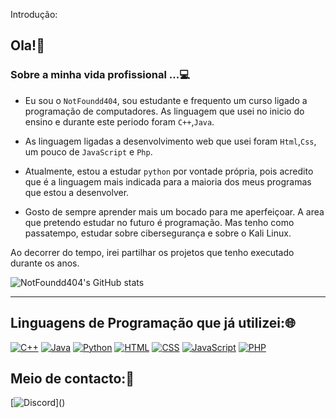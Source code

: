  Introdução:
## Ola!👋
### Sobre a minha vida profissional ...💻
- Eu sou o `NotFoundd404`, sou estudante e frequento um curso ligado a programação de computadores. As linguagem que usei no inicio do ensino e durante este periodo foram `C++`,`Java`.

- As linguagem ligadas a desenvolvimento web que usei foram `Html`,`Css`, um pouco de `JavaScript` e `Php`.

- Atualmente, estou a estudar `python` por vontade própria, pois acredito que é a linguagem mais indicada para a maioria dos meus programas que estou a desenvolver.

- Gosto de sempre aprender mais um bocado para me aperfeiçoar.
A area que pretendo estudar no futuro é programação. Mas tenho como passatempo, estudar sobre cibersegurança e sobre o Kali Linux.

Ao decorrer do tempo, irei partilhar os projetos que tenho executado durante os anos.

![NotFoundd404's GitHub stats](https://github-readme-stats.vercel.app/api?username=NotFoundd404&show_icons=true&theme=dark)

***
## Linguagens de Programação que já utilizei:🌐
[![C++](https://img.shields.io/badge/C%2B%2B-00599C?style=for-the-badge&logo=c%2B%2B&logoColor=white)]()
[![Java](https://img.shields.io/badge/Java-ED8B00?style=for-the-badge&logo=openjdk&logoColor=white)]()
[![Python](https://img.shields.io/badge/Python-14354C?style=for-the-badge&logo=python&logoColor=white)]()
[![HTML](https://img.shields.io/badge/HTML5-E34F26?style=for-the-badge&logo=html5&logoColor=white)]()
[![CSS](https://img.shields.io/badge/CSS3-1572B6?style=for-the-badge&logo=css3&logoColor=white)]()
[![JavaScript](https://img.shields.io/badge/JavaScript-323330?style=for-the-badge&logo=javascript&logoColor=F7DF1E)]()
[![PHP](https://img.shields.io/badge/PHP-777BB4?style=for-the-badge&logo=php&logoColor=white)]()
## Meio de contacto:📱
[![Discord](https://img.shields.io/badge/Discord-7289DA?style=for-the-badge&logo=disc")]()


